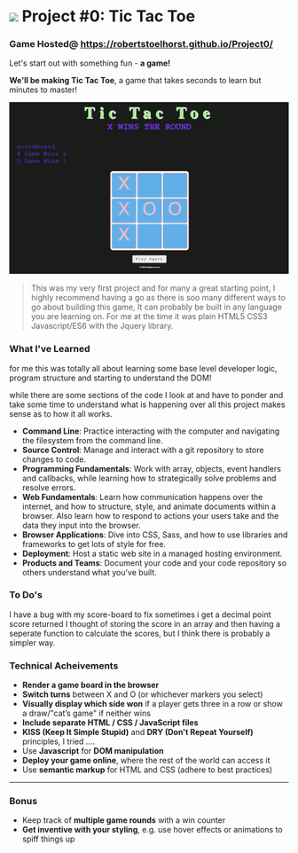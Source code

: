# ![](https://ga-dash.s3.amazonaws.com/production/assets/logo-9f88ae6c9c3871690e33280fcf557f33.png) Project #0: Tic Tac Toe

### Game Hosted@ https://robertstoelhorst.github.io/Project0/

Let's start out with something fun - **a game!**

**We'll be making Tic Tac Toe**, a game that takes seconds to learn but minutes to master!

![](images/tic-tac-toe.png)

> This was my very first project and for many a great starting point, I highly recommend having a go as there is soo many different ways to go about building this game, It can probably be built in any language you are learning on. For me at the time it was plain HTML5 CSS3 Javascript/ES6 with the Jquery library.


### What I've Learned

for me this was totally all about learning some base level developer logic, program structure and starting to understand the DOM!

while there are some sections of the code I look at and have to ponder and take some time to understand what is happening over all this project makes sense as to how it all works.

- **Command Line**: Practice interacting with the computer and navigating the filesystem from the command line.
- **Source Control**: Manage and interact with a git repository to store changes to code.
- **Programming Fundamentals**: Work with array, objects, event handlers and callbacks, while learning how to strategically solve problems and resolve errors.
- **Web Fundamentals**:  Learn how communication happens over the internet, and how to structure, style, and animate documents within a browser. Also learn how to respond to actions your users take and the data they input into the browser.
- **Browser Applications**:  Dive into CSS, Sass, and how to use libraries and frameworks to get lots of style for free.
- **Deployment**: Host a static web site in a managed hosting environment.
- **Products and Teams**: Document your code and your code repository so others understand what you've built.


### To Do's

I have a bug with my score-board to fix sometimes i get a decimal point score returned I thought of storing the score in an array and then having a seperate function to calculate the scores, but I think there is probably a simpler way.

### Technical Acheivements

* **Render a game board in the browser**
* **Switch turns** between X and O (or whichever markers you select)
* **Visually display which side won** if a player gets three in a row or show a draw/"cat’s game" if neither wins
* **Include separate HTML / CSS / JavaScript files**
* **KISS (Keep It Simple Stupid)** and **DRY (Don't Repeat Yourself)** principles, I tried ....
* Use **Javascript** for **DOM manipulation**
* **Deploy your game online**, where the rest of the world can access it
* Use **semantic markup** for HTML and CSS (adhere to best practices)

---

### Bonus

* Keep track of **multiple game rounds** with a win counter
* **Get inventive with your styling**, e.g. use hover effects or animations to spiff things up

<!--- * Allow players to **customize their tokens** (X, O, name, picture, etc)
* **Use LocalStorage** to persist data locally to allow games to continue after page refresh or loss of internet connectivity
* **Support custom board sizes**: default is 3x3 but you could allow users to choose a larger board
* **Support networked multiplayer**: https://www.firebase.com/ has a nice quickstart guide
* **TRICKIEST**: Create an AI opponent: teach Javascript to play an unbeatable game against you
--->

<!--- ### Suggested Ways to Get Started
* **Break the project down into different components** (data, presentation, views, style, DOM manipulation) and brainstorm each component individually. Use whiteboards!
* **Use your Development Tools** (console.log, inspector, alert statements, etc) to debug and solve problems
* Work through the lessons in class, **ask questions and come to office hours** when you need to. Think about adding relevant code to your Tic Tac Toe game each night, instead of, you know... _procrastinating_.
* **Commit early, commit often.** Don’t be afraid to break something because you can always go back in time to a previous version.
* **Check out Tutorial and Documentation resources** (jQuery tutorial) at home to better understand what you’ll be getting into.
* **Don’t be afraid to write code that you know you will have to remove later.** Create temporary elements (buttons, links, etc) that trigger events if real data is not available. For example, if you’re trying to figure out how to change some text when the game is over but you haven’t solved the win/lose game logic, you can create a button to simulate that until then.
--->

<!---### Useful Resources
* **[MDN Javascript Docs](https://developer.mozilla.org/en-US/docs/Web/JavaScript)** _(a great reference for all things Vanilla Javascript)_
* **[jQuery Docs](http://api.jquery.com)**
* **[Github Pages](https://pages.github.com)** _(for hosting your game)_
--->


